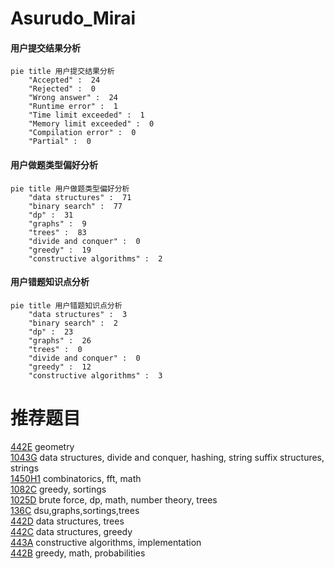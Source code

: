 # Asurudo_Mirai

<!-- tabs:start -->



#### **用户提交结果分析**

```mermaid
pie title 用户提交结果分析
    "Accepted" :  24
    "Rejected" :  0
    "Wrong answer" :  24
    "Runtime error" :  1
    "Time limit exceeded" :  1
    "Memory limit exceeded" :  0
    "Compilation error" :  0
    "Partial" :  0
```

#### **用户做题类型偏好分析**

```mermaid
pie title 用户做题类型偏好分析
    "data structures" :  71
    "binary search" :  77
    "dp" :  31
    "graphs" :  9
    "trees" :  83
    "divide and conquer" :  0
    "greedy" :  19
    "constructive algorithms" :  2
```
#### **用户错题知识点分析**

```mermaid
pie title 用户错题知识点分析
    "data structures" :  3
    "binary search" :  2
    "dp" :  23
    "graphs" :  26
    "trees" :  0
    "divide and conquer" :  0
    "greedy" :  12
    "constructive algorithms" :  3
```



<!-- tabs:end -->
# 推荐题目
[442E](https://codeforces.com/contest/442/problem/E)		geometry		  
[1043G](https://codeforces.com/contest/1043/problem/G)		data structures,
                        divide and conquer,
                        hashing,
                        string suffix structures,
                        strings		  
[1450H1](https://codeforces.com/contest/1450H/problem/1)		combinatorics,
                        fft,
                        math		  
[1082C](https://codeforces.com/contest/1082/problem/C)		greedy,
                        sortings		  
[1025D](https://codeforces.com/contest/1025/problem/D)		brute force,
                        dp,
                        math,
                        number theory,
                        trees		  
[136C](https://codeforces.com/contest/136/problem/C)		dsu,graphs,sortings,trees		  
[442D](https://codeforces.com/contest/442/problem/D)		data structures,
                        trees		  
[442C](https://codeforces.com/contest/442/problem/C)		data structures,
                        greedy		  
[443A](https://codeforces.com/contest/443/problem/A)		constructive algorithms,
                        implementation		  
[442B](https://codeforces.com/contest/442/problem/B)		greedy,
                        math,
                        probabilities		  
